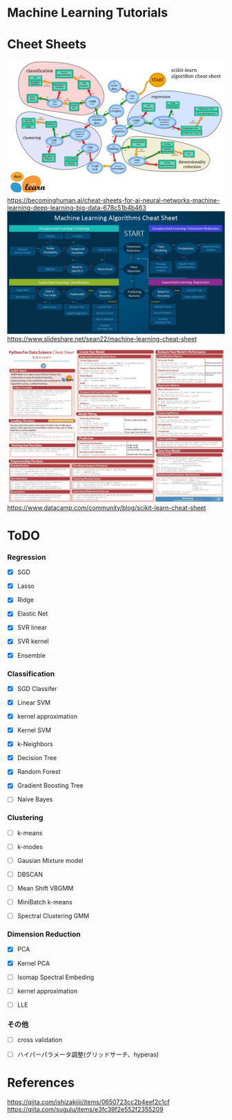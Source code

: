 # Machine Learning Tutorials

# Cheet Sheets
![sheet](./images/sheet1.png)
https://becominghuman.ai/cheat-sheets-for-ai-neural-networks-machine-learning-deep-learning-big-data-678c51b4b463
![sheet](./images/sheet2.jpg)
https://www.slideshare.net/sean22/machine-learning-cheat-sheet

![sheet](./images/sheet3.jpg)
https://www.datacamp.com/community/blog/scikit-learn-cheat-sheet  


# ToDO
### Regression 
- [x] SGD
- [x] Lasso
- [x] Ridge
- [x] Elastic Net  
- [x] SVR linear

- [x] SVR kernel
- [x] Ensemble

### Classification
- [x] SGD Classifer
- [x] Linear SVM
- [x] kernel approximation
- [x] Kernel SVM
- [x] k-Neighbors

- [x] Decision Tree
- [x] Random Forest
- [x] Gradient Boosting Tree

- [ ] Naive Bayes

### Clustering
- [ ] k-means
- [ ] k-modes
- [ ] Gausian Mixture model
- [ ] DBSCAN

- [ ] Mean Shift VBGMM
- [ ] MiniBatch k-means
- [ ] Spectral Clustering GMM

### Dimension Reduction
- [x] PCA 
- [x] Kernel PCA

- [ ] Isomap Spectral Embeding
- [ ] kernel approximation
- [ ] LLE

### その他
- [ ] cross validation
- [ ] ハイパーパラメータ調整(グリッドサーチ、hyperas)


# References
https://qiita.com/ishizakiiii/items/0650723cc2b4eef2c1cf
https://qiita.com/sugulu/items/e3fc39f2e552f2355209